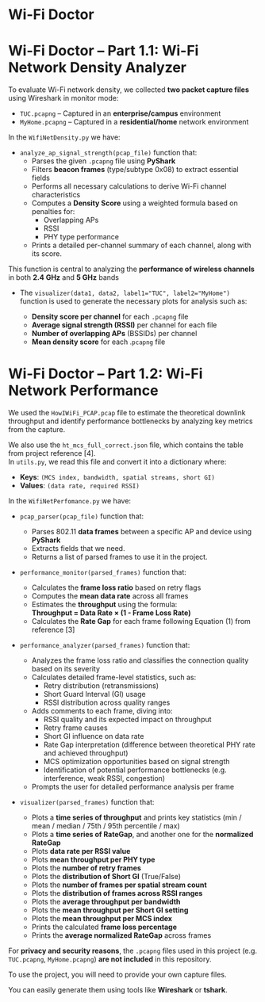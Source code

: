 #  Wi-Fi Doctor
# Wi-Fi Doctor – Part 1.1: Wi-Fi Network Density Analyzer

To evaluate Wi-Fi network density, we collected **two packet capture files** using Wireshark in monitor mode:

- `TUC.pcapng` – Captured in an **enterprise/campus** environment 
- `MyHome.pcapng` – Captured in a **residential/home** network environment

In the `WifiNetDensity.py` we have:

- `analyze_ap_signal_strength(pcap_file)` function that:
  - Parses the given `.pcapng` file using **PyShark**
  - Filters **beacon frames** (type/subtype 0x08) to extract essential fields 
  - Performs all necessary calculations to derive Wi-Fi channel characteristics
  - Computes a **Density Score** using a weighted formula based on penalties for:
    - Overlapping APs
    - RSSI
    - PHY type performance
  - Prints a detailed per-channel summary of each channel, along with its score.

This function is central to analyzing the **performance of wireless channels** in both **2.4 GHz** and **5 GHz** bands

- The `visualizer(data1, data2, label1="TUC", label2="MyHome")` function is used to generate the necessary plots for analysis such as:

  - **Density score per channel** for each `.pcapng` file
  - **Average signal strength (RSSI)** per channel for each file
  - **Number of overlapping APs** (BSSIDs) per channel
  - **Mean density score** for each .`pcapng` file



# Wi-Fi Doctor – Part 1.2: Wi-Fi Network Performance

We used the `HowIWiFi_PCAP.pcap` file to estimate the theoretical downlink throughput and identify performance bottlenecks by analyzing key metrics from the capture.

We also use the `ht_mcs_full_correct.json` file, which contains the  table from project reference [4].  
In `utils.py`, we read this file and convert it into a dictionary where:

- **Keys**: `(MCS index, bandwidth, spatial streams, short GI)`
- **Values**: `(data rate, required RSSI)`



In the `WifiNetPerfomance.py` we have:

- `pcap_parser(pcap_file)` function that:
  - Parses 802.11 **data frames** between a specific AP and device using **PyShark**
  - Extracts fields that we need.
  - Returns a list of parsed frames to use it in the project.


 - `performance_monitor(parsed_frames)` function that:
   - Calculates the **frame loss ratio** based on retry flags
   - Computes the **mean data rate** across all frames
   - Estimates the **throughput** using the formula:  
     **Throughput = Data Rate × (1 - Frame Loss Rate)**
   - Calculates the **Rate Gap** for each frame following Equation (1) from reference [3]


- `performance_analyzer(parsed_frames)` function that:
     - Analyzes the frame loss ratio and classifies the connection quality based on its severity
     - Calculates detailed frame-level statistics, such as:
       - Retry distribution (retransmissions)
       - Short Guard Interval (GI) usage
       - RSSI distribution across quality ranges
     - Adds comments to each frame, diving into:
       - RSSI quality and its expected impact on throughput
       - Retry frame causes
       - Short GI influence on data rate
       - Rate Gap interpretation (difference between theoretical PHY rate and achieved throughput)
       - MCS optimization opportunities based on signal strength
       - Identification of potential performance bottlenecks (e.g. interference, weak RSSI, congestion)
     - Prompts the user for detailed performance analysis per frame


- `visualizer(parsed_frames)` function that:
  - Plots a **time series of throughput** and prints key statistics (min / mean / median / 75th / 95th percentile / max)
  - Plots a **time series of RateGap**, and another one for the **normalized RateGap**
  - Plots **data rate per RSSI value**
  - Plots **mean throughput per PHY type**
  - Plots the **number of retry frames**
  - Plots the **distribution of Short GI** (True/False)
  - Plots the **number of frames per spatial stream count**
  - Plots the **distribution of frames across RSSI ranges**
  - Plots the **average throughput per bandwidth**
  - Plots the **mean throughput per Short GI setting**
  - Plots the **mean throughput per MCS index**
  - Prints the calculated **frame loss percentage**
  - Prints the **average normalized RateGap** across frames



For **privacy and security reasons**, the `.pcapng` files used in this project (e.g. `TUC.pcapng`, `MyHome.pcapng`) **are not included** in this repository.

To use the project, you will need to provide your own capture files.

You can easily generate them using tools like **Wireshark** or **tshark**.
